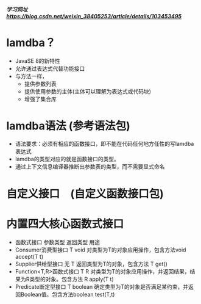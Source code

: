 ##### 学习网址 https://blog.csdn.net/weixin_38405253/article/details/103453495

# lamdba？
- JavaSE 8的新特性
- 允许通过表达式代替功能接口
- 与方法一样，
  - 提供参数列表 
  - 提供使用参数的主体(主体可以理解为表达式或代码块)
  - 增强了集合库

# lamdba语法 (参考语法包)
- 语法要求：必须有相应的函数接口，即不能在代码任何地方任性的写lamdba表达式
- lamdba的类型对应的就是函数接口的类型。
- 通过上下文信息编译器推断出参数表的类型，而不需要显式命名

# 自定义接口　(自定义函数接口包)

# 内置四大核心函数式接口
- 函数式接口                参数类型   返回类型  用途
- Consumer<T>消费型接口     T         void    对类型为T的对象应用操作，包含方法void accept(T t)
- Supplier<T>供给型接口     无        T       返回类型为T的对象，包含方法 T get()
- Function<T,R>函数式接口   T         R       对类型为T的对象应用操作，并返回结果，结果为R类型的对象。包含方法 R apply(T t)
- Predicate<T>断定型接口    T         boolean 确定类型为T的对象是否满足某约束，并返回Boolean值。包含方法boolean test(T,t)

